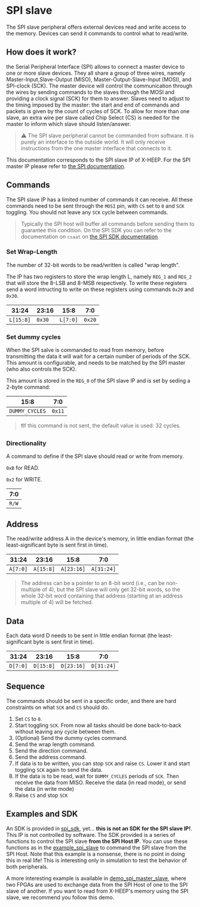 # SPI slave

The SPI slave peripheral offers external devices read and write access to the memory. Devices can send it commands to control what to read/write. 

## How does it work? 

the Serial Peripheral Interface (SPI) allows to connect a master device to one or more slave devices. They all share a group of three wires, namely Master-Input,Slave-Output (MISO), Master-Output-Slave-Input (MOSI), and SPI-clock (SCK). The master device will control the communication through the wires by sending commands to the slaves through the MOSI and providing a clock signal (SCK) for them to answer. Slaves need to adjust to the timing imposed by the master: the start and end of commands and packets is given by the count of cycles of SCK. To allow for more than one slave, an extra wire per slave called Chip Select (CS) is needed for the master to inform which slave should listen/answer.  

> ⚠️ The SPI slave peripheral cannot be commanded from software. It is purely an interface to the outside world. It will only receive instructions from the one master interface that connects to it.  

This documentation corresponds to the SPI slave IP of X-HEEP. For the SPI master IP please refer to [the SPI documentation](./SPI.md). 


## Commands

The SPI slave IP has a limited number of commands it can receive. All these commands need to be sent through the `MOSI` pin, with `CS` set to `0` and `SCK` toggling. You should not leave any `SCK` cycle between commands. 
> Typically the SPI host will buffer all commands before sending them to guarantee this condition. On the SPI SDK you can refer to the documentation on `csaat` on [the SPI SDK documentation](./SPI.md).

### Set Wrap-Length
The number of 32-bit words to be read/written is called "wrap length". 

The IP has two registers to store the wrap length L, namely `REG_1` and `REG_2` that will store the 8-LSB and 8-MSB respectively. To write these registers send a word intructing to write on these registers using commands `0x20` and `0x30`. 

| 31:24 | 23:16 | 15:8 | 7:0 |
|----------|----------|----------|----------|
| `L[15:8]` | `0x30` | `L[7:0]` | `0x20` |


### Set dummy cycles

When the SPI salve is commanded to read from memory, before transmitting the data it will wait for a certain number of periods of the SCK. This amount is configurable, and needs to be matched by the SPI master (who also controls the SCK). 

This amount is stored in the `REG_0` of the SPI slave IP and is set by seding a 2-byte command: 

| 15:8 | 7:0 |
|----------|----------|
| `DUMMY_CYCLES` | `0x11` |

> ❗If this command is not sent, the default value is used: 32 cycles. 

### Directionality

A command to define if the SPI slave should read or write from memory. 

`0xB` for READ.

`0x2` for WRITE.

| 7:0|
|----|
| `R/W` |


## Address

The read/write address A in the device's memory, in little endian format (the least-significant byte is sent first in time). 

| 31:24 | 23:16 | 15:8 | 7:0 |
|----------|----------|----------|----------|
| `A[7:0]` | `A[15:8]` | `A[23:16]` | `A[31:24]` |

> The address can be a pointer to an 8-bit word (i.e., can be non-multiple of 4), but the SPI slave will only get 32-bit words, so the whole 32-bit word containing that address (starting at an address multiple of 4) will be fetched. 


## Data

Each data word D needs to be sent in little endian format (the least-significant byte is sent first in time).

 | 31:24 | 23:16 | 15:8 | 7:0 |
|----------|----------|----------|----------|
| `D[7:0]` | `D[15:8]` | `D[23:16]` | `D[31:24]` | 


## Sequence

The commands should be sent in a specific order, and there are hard constraints on what `SCK` and `CS` should do.  

1. Set `CS` to `0`.
1. Start toggling `SCK`. From now all tasks should be done back-to-back without leaving any cycle between them. 
1. (Optional) Send the dummy cycles command. 
1. Send the wrap length command.
1. Send the direction command.
1. Send the address command.
1. If data is to be written, you can stop `SCK` and raise `CS`. Lower it and start toggling `SCK` again to send the data.
1. If the data is to be read, wait for `DUMMY_CYCLES` periods of `SCK`. Then receive the data from MISO.  Receive the data (in read mode), or send the data (in write mode)
1. Raise `CS` and stop `SCK`


## Examples and SDK

An SDK is provided in [spi_sdk](./../../../sw/device/lib/sdk/spi_slave/), yet... **this is not an SDK for the SPI slave IP!**. This IP is not controlled by software. The SDK provided is a series of functions to control the SPI slave **from the SPI Host IP**. You can use these functions as in the [example_spi_slave](../../../sw/applications/example_spi_slave/) to command the SPI slave from the SPI Host. Note that this example is a nonsense, there is no point in doing this in real life! 
This is interesting only in simulation to test the behavior of both peripherals. 

A more interesting example is available in [demo_spi_master_slave](../../../sw/applications/demo_spi_master_slave/), where two FPGAs are used to exchange data from the SPI Host of one to the SPI slave of another. 
If you want to read from X-HEEP's memory using the SPI slave, we recommend you follow this demo. 

